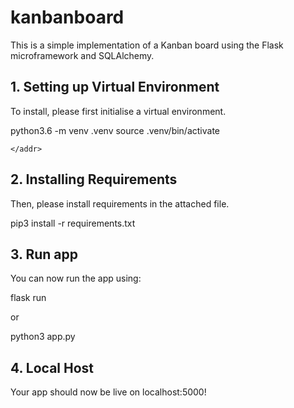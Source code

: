 # kanbanboard

This is a simple implementation of a Kanban board using the Flask microframework and SQLAlchemy. 


## 1. Setting up Virtual Environment 

To install, please first initialise a virtual environment. 

<addr> python3.6 -m venv .venv
 source .venv/bin/activate
 
	</addr>

## 2. Installing Requirements 

Then, please install requirements in the attached file. 

<addr> pip3 install -r requirements.txt </addr> 

## 3. Run app 

You can now run the app using: 

<addr> flask run </addr>

or 

<addr> python3 app.py </addr>

## 4. Local Host

Your app should now be live on localhost:5000! 

